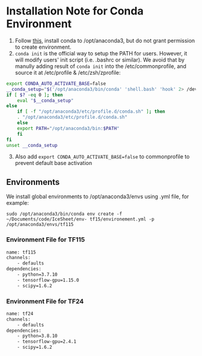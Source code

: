 # Installation Note for Conda Environment

1. Follow [this](https://docs.anaconda.com/anaconda/install/multi-user/), install conda to /opt/anaconda3, but do not grant permission to create environment.
2. `conda init` is the official way to setup the PATH for users. However, it will modify users' init script (i.e. .bashrc or similar). We avoid that by manully adding result of `conda init` into the  /etc/commonprofile, and source it at /etc/profile & /etc/zsh/zprofile:
```sh
export CONDA_AUTO_ACTIVATE_BASE=false
__conda_setup="$('/opt/anaconda3/bin/conda' 'shell.bash' 'hook' 2> /dev/null)"
if [ $? -eq 0 ]; then
    eval "$__conda_setup"
else
    if [ -f "/opt/anaconda3/etc/profile.d/conda.sh" ]; then
	. "/opt/anaconda3/etc/profile.d/conda.sh"
    else
	export PATH="/opt/anaconda3/bin:$PATH"
    fi
fi
unset __conda_setup
```
3. Also add `export CONDA_AUTO_ACTIVATE_BASE=false` to commonprofile to prevent default base activation

## Environments

We install global environments to /opt/anaconda3/envs using .yml file, for example:

`sudo /opt/anaconda3/bin/conda env create -f ~/Documents/code/IceSheet/env-
tf15/environement.yml -p /opt/anaconda3/envs/tf115`



### Environment File for TF115
```xml
name: tf115
channels:
    - defaults
dependencies:
    - python=3.7.10
    - tensorflow-gpu=1.15.0
    - scipy=1.6.2
```

### Environment File for TF24
```xml
name: tf24
channels:
    - defaults
dependencies:
    - python=3.8.10
    - tensorflow-gpu=2.4.1
    - scipy=1.6.2
```